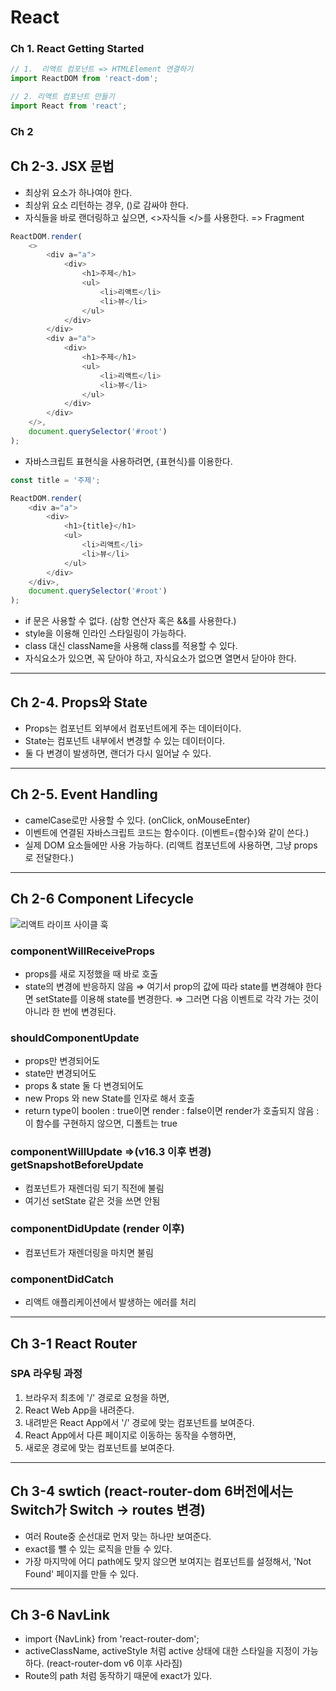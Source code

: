 # React

### Ch 1. React Getting Started

```js
// 1.  리액트 컴포넌트 => HTMLElement 연결하기
import ReactDOM from 'react-dom';

// 2. 리액트 컴포넌트 만들기
import React from 'react';
```

### Ch 2

## Ch 2-3. JSX 문법

-   최상위 요소가 하나여야 한다.
-   최상위 요소 리턴하는 경우, ()로 감싸야 한다.
-   자식들을 바로 랜더링하고 싶으면, <>자식들 </>를 사용한다. => Fragment

```javascript
ReactDOM.render(
    <>
        <div a="a">
            <div>
                <h1>주제</h1>
                <ul>
                    <li>리액트</li>
                    <li>뷰</li>
                </ul>
            </div>
        </div>
        <div a="a">
            <div>
                <h1>주제</h1>
                <ul>
                    <li>리액트</li>
                    <li>뷰</li>
                </ul>
            </div>
        </div>
    </>,
    document.querySelector('#root')
);
```

-   자바스크립트 표현식을 사용하려면, {표현식}를 이용한다.

```javascript
const title = '주제';

ReactDOM.render(
    <div a="a">
        <div>
            <h1>{title}</h1>
            <ul>
                <li>리액트</li>
                <li>뷰</li>
            </ul>
        </div>
    </div>,
    document.querySelector('#root')
);
```

-   if 문은 사용할 수 없다. (삼항 연산자 혹은 &&를 사용한다.)
-   style을 이용해 인라인 스타일링이 가능하다.
-   class 대신 className을 사용해 class를 적용할 수 있다.
-   자식요소가 있으면, 꼭 닫아야 하고, 자식요소가 없으면 열면서 닫아야 한다.

---

## Ch 2-4. Props와 State

-   Props는 컴포넌트 외부에서 컴포넌트에게 주는 데이터이다.
-   State는 컴포넌트 내부에서 변경할 수 있는 데이터이다.
-   둘 다 변경이 발생하면, 랜더가 다시 일어날 수 있다.

---

## Ch 2-5. Event Handling

-   camelCase로만 사용할 수 있다. (onClick, onMouseEnter)
-   이벤트에 연결된 자바스크립트 코드는 함수이다. (이벤트={함수}와 같이 쓴다.)
-   실제 DOM 요소들에만 사용 가능하다. (리액트 컴포넌트에 사용하면, 그냥 props로 전달한다.)

---

## Ch 2-6 Component Lifecycle

![리액트 라이프 사이클 훅](https://velog.velcdn.com/images%2Fprotect-me%2Fpost%2F59348e73-97f8-414e-bea7-d5fbe799024a%2Fimage.png)

### componentWillReceiveProps

-   props를 새로 지정했을 때 바로 호출
-   state의 변경에 반응하지 않음
    ⇒ 여기서 prop의 값에 따라 state를 변경해야 한다면 setState를 이용해 state를 변경한다.
    ⇒ 그러면 다음 이벤트로 각각 가는 것이 아니라 한 번에 변경된다.

### shouldComponentUpdate

-   props만 변경되어도
-   state만 변경되어도
-   props & state 둘 다 변경되어도
-   new Props 와 new State를 인자로 해서 호출
-   return type이 boolen
    : true이면 render
    : false이면 render가 호출되지 않음
    : 이 함수를 구현하지 않으면, 디폴트는 true

### componentWillUpdate =>(v16.3 이후 변경) getSnapshotBeforeUpdate

-   컴포넌트가 재렌더링 되기 직전에 불림
-   여기선 setState 같은 것을 쓰면 안됨

### componentDidUpdate (render 이후)

-   컴포넌트가 재렌더링을 마치면 불림

### componentDidCatch

-   리액트 애플리케이션에서 발생하는 에러를 처리

---

## Ch 3-1 React Router

### SPA 라우팅 과정

1. 브라우저 최초에 '/' 경로로 요청을 하면,
2. React Web App을 내려준다.
3. 내려받은 React App에서 '/' 경로에 맞는 컴포넌트를 보여준다.
4. React App에서 다른 페이지로 이동하는 동작을 수행하면,
5. 새로운 경로에 맞는 컴포넌트를 보여준다.

---

## Ch 3-4 swtich (react-router-dom 6버전에서는 Switch가 Switch -> routes 변경)

-   여러 Route중 순선대로 먼저 맞는 하나만 보여준다.
-   exact를 뺄 수 있는 로직을 만들 수 있다.
-   가장 마지막에 어디 path에도 맞지 않으면 보여지는 컴포넌트를 설정해서, 'Not Found' 페이지를 만들 수 있다.

---

## Ch 3-6 NavLink

-   import {NavLink} from 'react-router-dom';
-   activeClassName, activeStyle 처럼 active 상태에 대한 스타일을 지정이 가능하다. (react-router-dom v6 이후 사라짐)
-   Route의 path 처럼 동작하기 때문에 exact가 있다.
